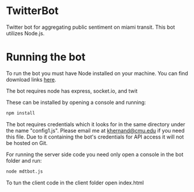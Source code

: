 TwitterBot
==========

Twitter bot for aggregating public sentiment on miami transit. This bot utilizes Node.js.


Running the bot
==========
To run the bot you must have Node installed on your machine. You can find download links [here](http://nodejs.org/download/).

The bot requires node has express, socket.io, and twit

These can be installed by opening a console and running:
```sh
npm install
```

The bot requires credentials which it looks for in the same directory under the name "config1.js". Please email me at khernand@cmu.edu if you need this file. Due to it containing the bot's credentials for API access it will not be hosted on Git.

For running the server side code you need only open a console in the bot folder and run:
```sh
node mdtbot.js
```

To tun the client code in the client folder open index.html
